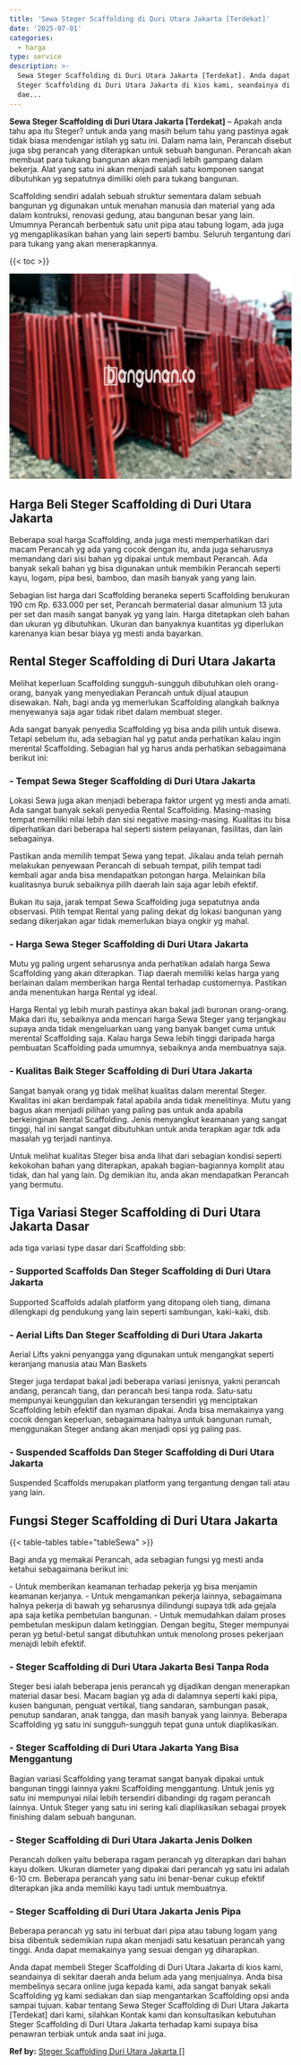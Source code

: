 ```yaml
---
title: 'Sewa Steger Scaffolding di Duri Utara Jakarta [Terdekat]'
date: '2025-07-01'
categories:
  - harga
type: service
description: >-
  Sewa Steger Scaffolding di Duri Utara Jakarta [Terdekat]. Anda dapat membeli
  Steger Scaffolding di Duri Utara Jakarta di kios kami, seandainya di sekitar
  dae...
---
```


**Sewa Steger Scaffolding di Duri Utara Jakarta \[Terdekat\]** – Apakah anda tahu apa itu Steger? untuk anda yang masih belum tahu yang pastinya agak tidak biasa mendengar istilah yg satu ini. Dalam nama lain, Perancah disebut juga sbg perancah yang diterapkan untuk sebuah bangunan. Perancah akan membuat para tukang bangunan akan menjadi lebih gampang dalam bekerja. Alat yang satu ini akan menjadi salah satu komponen sangat dibutuhkan yg sepatutnya dimiliki oleh para tukang bangunan.

Scaffolding sendiri adalah sebuah struktur sementara dalam sebuah bangunan yg digunakan untuk menahan manusia dan material yang ada dalam kontruksi, renovasi gedung, atau bangunan besar yang lain. Umumnya Perancah berbentuk satu unit pipa atau tabung logam, ada juga yg mengaplikasikan bahan yang lain seperti bambu. Seluruh tergantung dari para tukang yang akan menerapkannya.

{{< toc >}}

![Sewa Steger Scaffolding di Duri Utara Jakarta [Terdekat]](/images/sewa-scaffolding-steger-08.png)

## Harga Beli Steger Scaffolding di Duri Utara Jakarta

Beberapa soal harga Scaffolding, anda juga mesti memperhatikan dari macam Perancah yg ada yang cocok dengan itu, anda juga seharusnya memandang dari sisi bahan yg dipakai untuk membaut Perancah. Ada banyak sekali bahan yg bisa digunakan untuk membikin Perancah seperti kayu, logam, pipa besi, bamboo, dan masih banyak yang yang lain.

Sebagian list harga dari Scaffolding beraneka seperti Scaffolding berukuran 190 cm Rp. 633.000 per set, Perancah bermaterial dasar almunium 13 juta per set dan masih sangat banyak yg yang lain. Harga ditetapkan oleh bahan dan ukuran yg dibutuhkan. Ukuran dan banyaknya kuantitas yg diperlukan karenanya kian besar biaya yg mesti anda bayarkan.

## Rental Steger Scaffolding di Duri Utara Jakarta

Melihat keperluan Scaffolding sungguh-sungguh dibutuhkan oleh orang-orang, banyak yang menyediakan Perancah untuk dijual ataupun disewakan. Nah, bagi anda yg memerlukan Scaffolding alangkah baiknya menyewanya saja agar tidak ribet dalam membuat steger.

Ada sangat banyak penyedia Scaffolding yg bisa anda pilih untuk disewa. Tetapi sebelum itu, ada sebagian hal yg patut anda perhatikan kalau ingin merental Scaffolding. Sebagian hal yg harus anda perhatikan sebagaimana berikut ini:

### \- Tempat Sewa Steger Scaffolding di Duri Utara Jakarta

Lokasi Sewa juga akan menjadi beberapa faktor urgent yg mesti anda amati. Ada sangat banyak sekali penyedia Rental Scaffolding. Masing-masing tempat memiliki nilai lebih dan sisi negative masing-masing. Kualitas itu bisa diperhatikan dari beberapa hal seperti sistem pelayanan, fasilitas, dan lain sebagainya.

Pastikan anda memilih tempat Sewa yang tepat. Jikalau anda telah pernah melakukan penyewaan Perancah di sebuah tempat, pilih tempat tadi kembali agar anda bisa mendapatkan potongan harga. Melainkan bila kualitasnya buruk sebaiknya pilih daerah lain saja agar lebih efektif.

Bukan itu saja, jarak tempat Sewa Scaffolding juga sepatutnya anda observasi. Pilih tempat Rental yang paling dekat dg lokasi bangunan yang sedang dikerjakan agar tidak memerlukan biaya ongkir yg mahal.

### \- Harga Sewa Steger Scaffolding di Duri Utara Jakarta

Mutu yg paling urgent seharusnya anda perhatikan adalah harga Sewa Scaffolding yang akan diterapkan. Tiap daerah memiliki kelas harga yang berlainan dalam memberikan harga Rental terhadap customernya. Pastikan anda menentukan harga Rental yg ideal.

Harga Rental yg lebih murah pastinya akan bakal jadi buronan orang-orang. Maka dari itu, sebaiknya anda mencari harga Sewa Steger yang terjangkau supaya anda tidak mengeluarkan uang yang banyak banget cuma untuk merental Scaffolding saja. Kalau harga Sewa lebih tinggi daripada harga pembuatan Scaffolding pada umumnya, sebaiknya anda membuatnya saja.

### \- Kualitas Baik Steger Scaffolding di Duri Utara Jakarta

Sangat banyak orang yg tidak melihat kualitas dalam merental Steger. Kwalitas ini akan berdampak fatal apabila anda tidak menelitinya. Mutu yang bagus akan menjadi pilihan yang paling pas untuk anda apabila berkeinginan Rental Scaffolding. Jenis menyangkut keamanan yang sangat tinggi, hal ini sangat sangat dibutuhkan untuk anda terapkan agar tdk ada masalah yg terjadi nantinya.

Untuk melihat kualitas Steger bisa anda lihat dari sebagian kondisi seperti kekokohan bahan yang diterapkan, apakah bagian-bagiannya komplit atau tidak, dan hal yang lain. Dg demikian itu, anda akan mendapatkan Perancah yang bermutu.

## Tiga Variasi Steger Scaffolding di Duri Utara Jakarta Dasar

ada tiga variasi type dasar dari Scaffolding sbb:

### \- Supported Scaffolds Dan Steger Scaffolding di Duri Utara Jakarta

Supported Scaffolds adalah platform yang ditopang oleh tiang, dimana dilengkapi dg pendukung yang lain seperti sambungan, kaki-kaki, dsb.

### \- Aerial Lifts Dan Steger Scaffolding di Duri Utara Jakarta

Aerial Lifts yakni penyangga yang digunakan untuk mengangkat seperti keranjang manusia atau Man Baskets

Steger juga terdapat bakal jadi beberapa variasi jenisnya, yakni perancah andang, perancah tiang, dan perancah besi tanpa roda. Satu-satu mempunyai keunggulan dan kekurangan tersendiri yg menciptakan Scaffolding lebih efektif dan nyaman dipakai. Anda bisa memakainya yang cocok dengan keperluan, sebagaimana halnya untuk bangunan rumah, menggunakan Steger andang akan menjadi opsi yg paling pas.

### \- Suspended Scaffolds Dan Steger Scaffolding di Duri Utara Jakarta

Suspended Scaffolds merupakan platform yang tergantung dengan tali atau yang lain.

## Fungsi Steger Scaffolding di Duri Utara Jakarta

{{< table-tables table="tableSewa" >}}

Bagi anda yg memakai Perancah, ada sebagian fungsi yg mesti anda ketahui sebagaimana berikut ini:

\- Untuk memberikan keamanan terhadap pekerja yg bisa menjamin keamanan kerjanya. - Untuk mengamankan pekerja lainnya, sebagaimana halnya pekerja di bawah yg seharusnya dilindungi supaya tdk ada gejala apa saja ketika pembetulan bangunan. - Untuk memudahkan dalam proses pembetulan meskipun dalam ketinggian. Dengan begitu, Steger mempunyai peran yg betul-betul sangat dibutuhkan untuk menolong proses pekerjaan menajdi lebih efektif.

### \- Steger Scaffolding di Duri Utara Jakarta Besi Tanpa Roda

Steger besi ialah beberapa jenis perancah yg dijadikan dengan menerapkan material dasar besi. Macam bagian yg ada di dalamnya seperti kaki pipa, kusen bangunan, penguat vertikal, tiang sandaran, sambungan pasak, penutup sandaran, anak tangga, dan masih banyak yang lainnya. Beberapa Scaffolding yg satu ini sungguh-sungguh tepat guna untuk diaplikasikan.

### \- Steger Scaffolding di Duri Utara Jakarta Yang Bisa Menggantung

Bagian variasi Scaffolding yang teramat sangat banyak dipakai untuk bangunan tinggi lainnya yakni Scaffolding menggantung. Untuk jenis yg satu ini mempunyai nilai lebih tersendiri dibandingi dg ragam perancah lainnya. Untuk Steger yang satu ini sering kali diaplikasikan sebagai proyek finishing dalam sebuah bangunan.

### \- Steger Scaffolding di Duri Utara Jakarta Jenis Dolken

Perancah dolken yaitu beberapa ragam perancah yg diterapkan dari bahan kayu dolken. Ukuran diameter yang dipakai dari perancah yg satu ini adalah 6-10 cm. Beberapa perancah yang satu ini benar-benar cukup efektif diterapkan jika anda memiliki kayu tadi untuk membuatnya.

### \- Steger Scaffolding di Duri Utara Jakarta Jenis Pipa

Beberapa perancah yg satu ini terbuat dari pipa atau tabung logam yang bisa dibentuk sedemikian rupa akan menjadi satu kesatuan perancah yang tinggi. Anda dapat memakainya yang sesuai dengan yg diharapkan.

Anda dapat membeli Steger Scaffolding di Duri Utara Jakarta di kios kami, seandainya di sekitar daerah anda belum ada yang menjualnya. Anda bisa membelinya secara online juga kepada kami, ada sangat banyak sekali Scaffolding yg kami sediakan dan siap mengantarkan Scaffolding opsi anda sampai tujuan. kabar tentang Sewa Steger Scaffolding di Duri Utara Jakarta \[Terdekat\] dari kami, silahkan Kontak kami dan konsultasikan kebutuhan Steger Scaffolding di Duri Utara Jakarta terhadap kami supaya bisa penawran terbiak untuk anda saat ini juga.

**Ref by:** [Steger Scaffolding Duri Utara Jakarta []](https://id.wikipedia.org/wiki/Steger)

